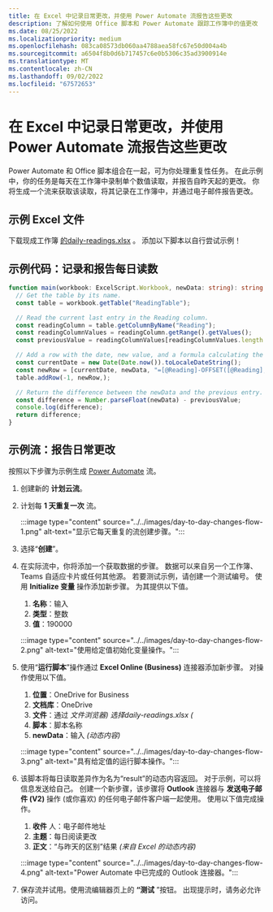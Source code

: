 ```yaml
---
title: 在 Excel 中记录日常更改，并使用 Power Automate 流报告这些更改
description: 了解如何使用 Office 脚本和 Power Automate 跟踪工作簿中的值更改
ms.date: 08/25/2022
ms.localizationpriority: medium
ms.openlocfilehash: 083ca08573db060aa4788aea58fc67e50d004a4b
ms.sourcegitcommit: a6504f8b0d6b717457c6e0b5306c35ad3900914e
ms.translationtype: MT
ms.contentlocale: zh-CN
ms.lasthandoff: 09/02/2022
ms.locfileid: "67572653"
---
```

# <a name="record-day-to-day-changes-in-excel-and-report-them-with-a-power-automate-flow"></a>在 Excel 中记录日常更改，并使用 Power Automate 流报告这些更改

Power Automate 和 Office 脚本组合在一起，可为你处理重复性任务。 在此示例中，你的任务是每天在工作簿中录制单个数值读取，并报告自昨天起的更改。 你将生成一个流来获取该读取，将其记录在工作簿中，并通过电子邮件报告更改。

## <a name="sample-excel-file"></a>示例 Excel 文件

下载现成工作簿 [ 的daily-readings.xlsx](daily-readings.xlsx) 。 添加以下脚本以自行尝试示例！

## <a name="sample-code-record-and-report-daily-readings"></a>示例代码：记录和报告每日读数

```TypeScript
function main(workbook: ExcelScript.Workbook, newData: string): string {
  // Get the table by its name.
  const table = workbook.getTable("ReadingTable");

  // Read the current last entry in the Reading column.
  const readingColumn = table.getColumnByName("Reading");
  const readingColumnValues = readingColumn.getRange().getValues();
  const previousValue = readingColumnValues[readingColumnValues.length - 1][0] as number;

  // Add a row with the date, new value, and a formula calculating the difference.
  const currentDate = new Date(Date.now()).toLocaleDateString();
  const newRow = [currentDate, newData, "=[@Reading]-OFFSET([@Reading],-1,0)"];
  table.addRow(-1, newRow,);

  // Return the difference between the newData and the previous entry.
  const difference = Number.parseFloat(newData) - previousValue;
  console.log(difference);
  return difference;
}
```

## <a name="sample-flow-report-day-to-day-changes"></a>示例流：报告日常更改

按照以下步骤为示例生成 [Power Automate](https://powerautomate.microsoft.com/) 流。

1. 创建新的 **计划云流**。
1. 计划每 **1 天重复一次** 流。

    :::image type="content" source="../../images/day-to-day-changes-flow-1.png" alt-text="显示它每天重复的流创建步骤。":::
1. 选择“**创建**”。
1. 在实际流中，你将添加一个获取数据的步骤。 数据可以来自另一个工作簿、Teams 自适应卡片或任何其他源。 若要测试示例，请创建一个测试编号。 使用 **Initialize 变量** 操作添加新步骤。 为其提供以下值。
    1. **名称**：输入
    1. **类型**：整数
    1. **值**：190000

    :::image type="content" source="../../images/day-to-day-changes-flow-2.png" alt-text="使用给定值初始化变量操作。":::
1. 使用“**运行脚本**”操作通过 **Excel Online (Business)** 连接器添加新步骤。 对操作使用以下值。
    1. **位置**：OneDrive for Business
    1. **文档库**：OneDrive
    1. **文件**：通过 *文件浏览器) 选择daily-readings.xlsx (*
    1. **脚本**：脚本名称
    1. **newData**：输入 *(动态内容)*

    :::image type="content" source="../../images/day-to-day-changes-flow-3.png" alt-text="具有给定值的运行脚本操作。":::
1. 该脚本将每日读取差异作为名为“result”的动态内容返回。 对于示例，可以将信息发送给自己。 创建一个新步骤，该步骤将 **Outlook** 连接器与 **发送电子邮件 (V2)** 操作 (或你喜欢) 的任何电子邮件客户端一起使用。 使用以下值完成操作。
    1. **收件** 人：电子邮件地址
    1. **主题**：每日阅读更改
    1. **正文**：“与昨天的区别”结果 *(来自 Excel 的动态内容)*

    :::image type="content" source="../../images/day-to-day-changes-flow-4.png" alt-text="Power Automate 中已完成的 Outlook 连接器。":::
1. 保存流并试用。使用流编辑器页上的 **“测试** ”按钮。 出现提示时，请务必允许访问。

